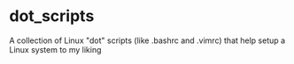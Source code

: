 # dot_scripts
A collection of Linux "dot" scripts (like .bashrc and .vimrc) that help setup a Linux system to my liking
